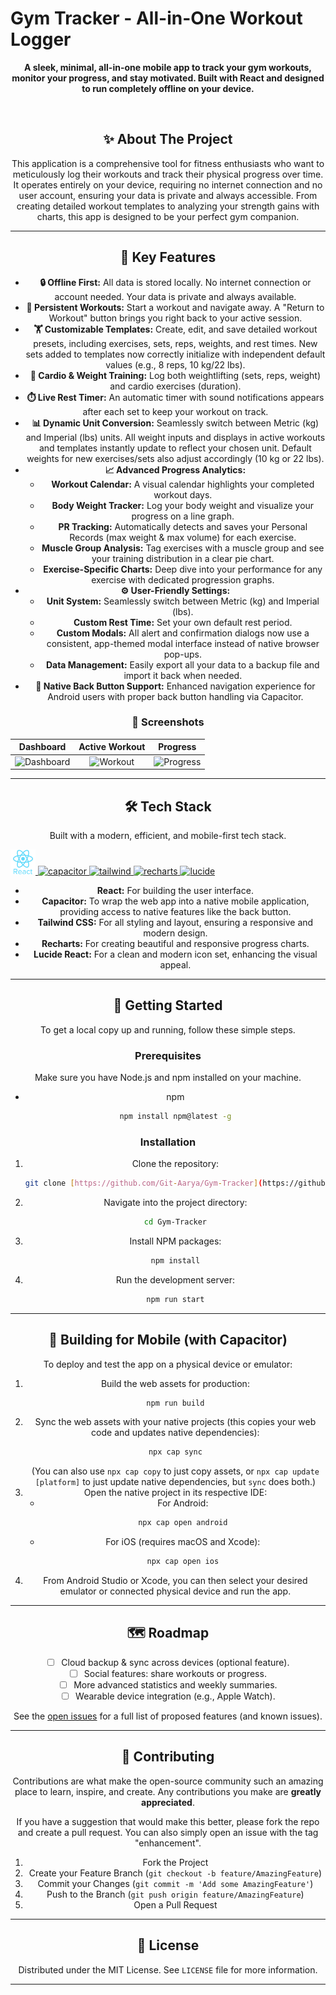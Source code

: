 # Gym Tracker - All-in-One Workout Logger

<div align="center">

**A sleek, minimal, all-in-one mobile app to track your gym workouts, monitor your progress, and stay motivated. Built with React and designed to run completely offline on your device.**

<br>


## ✨ About The Project

This application is a comprehensive tool for fitness enthusiasts who want to meticulously log their workouts and track their physical progress over time. It operates entirely on your device, requiring no internet connection and no user account, ensuring your data is private and always accessible. From creating detailed workout templates to analyzing your strength gains with charts, this app is designed to be your perfect gym companion.

---

## 🚀 Key Features

* **🔒 Offline First:** All data is stored locally. No internet connection or account needed. Your data is private and always available.
* **🔄 Persistent Workouts:** Start a workout and navigate away. A "Return to Workout" button brings you right back to your active session.
* **🏋️ Customizable Templates:** Create, edit, and save detailed workout presets, including exercises, sets, reps, weights, and rest times. New sets added to templates now correctly initialize with independent default values (e.g., 8 reps, 10 kg/22 lbs).
* **🏃 Cardio & Weight Training:** Log both weightlifting (sets, reps, weight) and cardio exercises (duration).
* **⏱️ Live Rest Timer:** An automatic timer with sound notifications appears after each set to keep your workout on track.
* **📊 Dynamic Unit Conversion:** Seamlessly switch between Metric (kg) and Imperial (lbs) units. All weight inputs and displays in active workouts and templates instantly update to reflect your chosen unit. Default weights for new exercises/sets also adjust accordingly (10 kg or 22 lbs).
* **📈 Advanced Progress Analytics:**
    * **Workout Calendar:** A visual calendar highlights your completed workout days.
    * **Body Weight Tracker:** Log your body weight and visualize your progress on a line graph.
    * **PR Tracking:** Automatically detects and saves your Personal Records (max weight & max volume) for each exercise.
    * **Muscle Group Analysis:** Tag exercises with a muscle group and see your training distribution in a clear pie chart.
    * **Exercise-Specific Charts:** Deep dive into your performance for any exercise with dedicated progression graphs.
* **⚙️ User-Friendly Settings:**
    * **Unit System:** Seamlessly switch between Metric (kg) and Imperial (lbs).
    * **Custom Rest Time:** Set your own default rest period.
    * **Custom Modals:** All alert and confirmation dialogs now use a consistent, app-themed modal interface instead of native browser pop-ups.
    * **Data Management:** Easily export all your data to a backup file and import it back when needed.
* **📱 Native Back Button Support:** Enhanced navigation experience for Android users with proper back button handling via Capacitor.

### 📸 Screenshots

<!-- IMPORTANT: Replace these placeholder images with actual screenshots of your app. -->
| Dashboard | Active Workout | Progress |
| :---: | :---: | :---: |
| <img src="https://placehold.co/300x600/3b82f6/ffffff?text=Dashboard+Screen" alt="Dashboard" width="200"/> | <img src="https://placehold.co/300x600/8b5cf6/ffffff?text=Active+Workout+Screen" alt="Workout" width="200"/> | <img src="https://placehold.co/300x600/ec4899/ffffff?text=Progress+Charts+Screen" alt="Progress" width="200"/> |

---

## 🛠️ Tech Stack

Built with a modern, efficient, and mobile-first tech stack.

<!-- You can find more icons at https://skillicons.dev/ -->
<p align="left">
  <a href="https://reactjs.org/" target="_blank" rel="noreferrer"> <img src="https://raw.githubusercontent.com/devicons/devicon/master/icons/react/react-original-wordmark.svg" alt="react" width="40" height="40"/> </a>
  <a href="https://capacitorjs.com/" target="_blank" rel="noreferrer"> <img src="https://raw.githubusercontent.com/capacitor-community/awesome-capacitor/main/logo.svg" alt="capacitor" width="40" height="40"/> </a>
  <a href="https://tailwindcss.com/" target="_blank" rel="noreferrer"> <img src="https://www.vectorlogo.zone/logos/tailwindcss/tailwindcss-icon.svg" alt="tailwind" width="40" height="40"/> </a>
  <a href="https://recharts.org/" target="_blank" rel="noreferrer"> <img src="https://recharts.org/assets/images/logo.png" alt="recharts" width="40" height="40"/> </a>
  <a href="https://lucide.dev/" target="_blank" rel="noreferrer"> <img src="https://lucide.dev/logo.light.svg" alt="lucide" width="40" height="40"/> </a>
</p>

* **React:** For building the user interface.
* **Capacitor:** To wrap the web app into a native mobile application, providing access to native features like the back button.
* **Tailwind CSS:** For all styling and layout, ensuring a responsive and modern design.
* **Recharts:** For creating beautiful and responsive progress charts.
* **Lucide React:** For a clean and modern icon set, enhancing the visual appeal.

---

## 🏁 Getting Started

To get a local copy up and running, follow these simple steps.

### Prerequisites

Make sure you have Node.js and npm installed on your machine.
* npm
    ```sh
    npm install npm@latest -g
    ```

### Installation

1.  Clone the repository:
    ```bash
    git clone [https://github.com/Git-Aarya/Gym-Tracker](https://github.com/Git-Aarya/Gym-Tracker)
    ```
2.  Navigate into the project directory:
    ```bash
    cd Gym-Tracker
    ```
3.  Install NPM packages:
    ```bash
    npm install
    ```
4.  Run the development server:
    ```bash
    npm run start
    ```

---

## 📱 Building for Mobile (with Capacitor)

To deploy and test the app on a physical device or emulator:

1.  Build the web assets for production:
    ```bash
    npm run build
    ```
2.  Sync the web assets with your native projects (this copies your web code and updates native dependencies):
    ```bash
    npx cap sync
    ```
    (You can also use `npx cap copy` to just copy assets, or `npx cap update [platform]` to just update native dependencies, but `sync` does both.)
3.  Open the native project in its respective IDE:
    * For Android:
        ```bash
        npx cap open android
        ```
    * For iOS (requires macOS and Xcode):
        ```bash
        npx cap open ios
        ```
4.  From Android Studio or Xcode, you can then select your desired emulator or connected physical device and run the app.

---

## 🗺️ Roadmap

-   [ ] Cloud backup & sync across devices (optional feature).
-   [ ] Social features: share workouts or progress.
-   [ ] More advanced statistics and weekly summaries.
-   [ ] Wearable device integration (e.g., Apple Watch).

See the [open issues](https://github.com/Git-Aarya/Gym-Tracker/issues) for a full list of proposed features (and known issues).

---

## 🤝 Contributing

Contributions are what make the open-source community such an amazing place to learn, inspire, and create. Any contributions you make are **greatly appreciated**.

If you have a suggestion that would make this better, please fork the repo and create a pull request. You can also simply open an issue with the tag "enhancement".

1.  Fork the Project
2.  Create your Feature Branch (`git checkout -b feature/AmazingFeature`)
3.  Commit your Changes (`git commit -m 'Add some AmazingFeature'`)
4.  Push to the Branch (`git push origin feature/AmazingFeature`)
5.  Open a Pull Request

---

## 📜 License

Distributed under the MIT License. See `LICENSE` file for more information.

---
